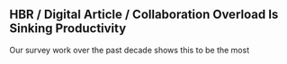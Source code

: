 ## HBR / Digital Article / Collaboration Overload Is Sinking Productivity

Our survey work over the past decade shows this to be the most